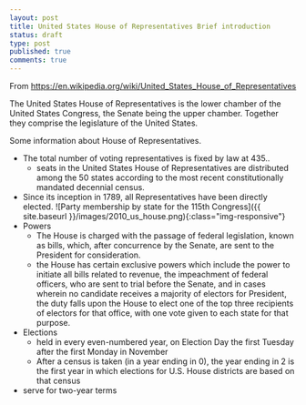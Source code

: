 ```yaml
---
layout: post
title: United States House of Representatives Brief introduction
status: draft
type: post
published: true
comments: true
---
```


From https://en.wikipedia.org/wiki/United_States_House_of_Representatives

The United States House of Representatives is the lower chamber of the United States Congress, the Senate being the upper chamber. Together they comprise the legislature of the United States.

Some information about House of Representatives.

* The total number of voting representatives is fixed by law at 435..
    * seats in the United States House of Representatives are distributed among the 50 states according to the most recent constitutionally mandated decennial census.
* Since its inception in 1789, all Representatives have been directly elected.
![Party membership by state for the 115th Congress]({{ site.baseurl }}/images/2010_us_house.png){:class="img-responsive"}
* Powers
    *   The House is charged with the passage of federal legislation, known as bills, which, after concurrence by the Senate, are sent to the President for consideration.
    *   the House has certain exclusive powers which include the power to initiate all bills related to revenue, the impeachment of federal officers, who are sent to trial before the Senate, and in cases wherein no candidate receives a majority of electors for President, the duty falls upon the House to elect one of the top three recipients of electors for that office, with one vote given to each state for that purpose.
*   Elections 
    *   held in every even-numbered year, on Election Day the first Tuesday after the first Monday in November
    *   After a census is taken (in a year ending in 0), the year ending in 2 is the first year in which elections for U.S. House districts are based on that census
*   serve for two-year terms

